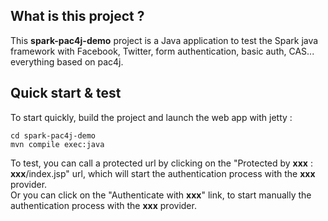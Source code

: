 ## What is this project ?

This **spark-pac4j-demo** project is a Java application to test the Spark java framework with Facebook, Twitter, form authentication, basic auth, CAS... everything based on pac4j.

## Quick start & test

To start quickly, build the project and launch the web app with jetty :

    cd spark-pac4j-demo
    mvn compile exec:java

To test, you can call a protected url by clicking on the "Protected by **xxx** : **xxx**/index.jsp" url, which will start the authentication process with the **xxx** provider.  
Or you can click on the "Authenticate with **xxx**" link, to start manually the authentication process with the **xxx** provider.
